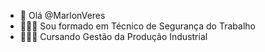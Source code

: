 - 👋 Olá @MarlonVeres
- 👷🏻‍♂️ Sou formado em Técnico de Segurança do Trabalho
- 👨🏻‍💻 Cursando Gestão da Produção Industrial


<!---
MarlonVeres/MarlonVeres is a ✨ special ✨ repository because its `README.md` (this file) appears on your GitHub profile.
You can click the Preview link to take a look at your changes.
--->
